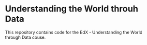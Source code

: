 # Understanding the World throuh Data
This repository contains code for the EdX - Understanding the World
through Data couse.

